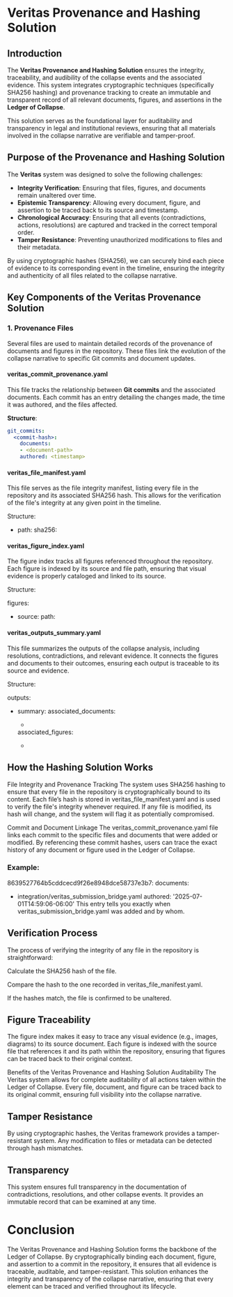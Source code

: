 # Veritas Provenance and Hashing Solution

## Introduction
The **Veritas Provenance and Hashing Solution** ensures the integrity, traceability, and audibility of the collapse events and the associated evidence. This system integrates cryptographic techniques (specifically SHA256 hashing) and provenance tracking to create an immutable and transparent record of all relevant documents, figures, and assertions in the **Ledger of Collapse**.

This solution serves as the foundational layer for auditability and transparency in legal and institutional reviews, ensuring that all materials involved in the collapse narrative are verifiable and tamper-proof.

## Purpose of the Provenance and Hashing Solution
The **Veritas** system was designed to solve the following challenges:

- **Integrity Verification**: Ensuring that files, figures, and documents remain unaltered over time.
- **Epistemic Transparency**: Allowing every document, figure, and assertion to be traced back to its source and timestamp.
- **Chronological Accuracy**: Ensuring that all events (contradictions, actions, resolutions) are captured and tracked in the correct temporal order.
- **Tamper Resistance**: Preventing unauthorized modifications to files and their metadata.

By using cryptographic hashes (SHA256), we can securely bind each piece of evidence to its corresponding event in the timeline, ensuring the integrity and authenticity of all files related to the collapse narrative.

## Key Components of the Veritas Provenance Solution

### 1. Provenance Files
Several files are used to maintain detailed records of the provenance of documents and figures in the repository. These files link the evolution of the collapse narrative to specific Git commits and document updates.

#### **veritas_commit_provenance.yaml**
This file tracks the relationship between **Git commits** and the associated documents. Each commit has an entry detailing the changes made, the time it was authored, and the files affected.

**Structure**:
```yaml
git_commits:
  <commit-hash>:
    documents:
    - <document-path>
    authored: <timestamp>
```

#### **veritas_file_manifest.yaml**
This file serves as the file integrity manifest, listing every file in the repository and its associated SHA256 hash. This allows for the verification of the file's integrity at any given point in the timeline.

Structure:

- path: <file-path>
  sha256: <checksum>

#### **veritas_figure_index.yaml**
The figure index tracks all figures referenced throughout the repository. Each figure is indexed by its source and file path, ensuring that visual evidence is properly cataloged and linked to its source.

Structure:

figures:
  - source: <source-file>
    path: <figure-file-path>

#### veritas_outputs_summary.yaml
This file summarizes the outputs of the collapse analysis, including resolutions, contradictions, and relevant evidence. It connects the figures and documents to their outcomes, ensuring each output is traceable to its source and evidence.

Structure:

outputs:
  - summary: <output-summary>
    associated_documents:
      - <document-path>
    associated_figures:
      - <figure-path>

## How the Hashing Solution Works

File Integrity and Provenance Tracking
The system uses SHA256 hashing to ensure that every file in the repository is cryptographically bound to its content. Each file’s hash is stored in veritas_file_manifest.yaml and is used to verify the file's integrity whenever required. If any file is modified, its hash will change, and the system will flag it as potentially compromised.

Commit and Document Linkage
The veritas_commit_provenance.yaml file links each commit to the specific files and documents that were added or modified. By referencing these commit hashes, users can trace the exact history of any document or figure used in the Ledger of Collapse.

### Example:

8639527764b5cddcecd9f26e8948dce58737e3b7:
  documents:
  - integration/veritas_submission_bridge.yaml
  authored: '2025-07-01T14:59:06-06:00'
This entry tells you exactly when veritas_submission_bridge.yaml was added and by whom.

## Verification Process
The process of verifying the integrity of any file in the repository is straightforward:

Calculate the SHA256 hash of the file.

Compare the hash to the one recorded in veritas_file_manifest.yaml.

If the hashes match, the file is confirmed to be unaltered.

## Figure Traceability
The figure index makes it easy to trace any visual evidence (e.g., images, diagrams) to its source document. Each figure is indexed with the source file that references it and its path within the repository, ensuring that figures can be traced back to their original context.

Benefits of the Veritas Provenance and Hashing Solution
Auditability
The Veritas system allows for complete auditability of all actions taken within the Ledger of Collapse. Every file, document, and figure can be traced back to its original commit, ensuring full visibility into the collapse narrative.

## Tamper Resistance
By using cryptographic hashes, the Veritas framework provides a tamper-resistant system. Any modification to files or metadata can be detected through hash mismatches.

## Transparency
This system ensures full transparency in the documentation of contradictions, resolutions, and other collapse events. It provides an immutable record that can be examined at any time.

# Conclusion
The Veritas Provenance and Hashing Solution forms the backbone of the Ledger of Collapse. By cryptographically binding each document, figure, and assertion to a commit in the repository, it ensures that all evidence is traceable, auditable, and tamper-resistant. This solution enhances the integrity and transparency of the collapse narrative, ensuring that every element can be traced and verified throughout its lifecycle.

